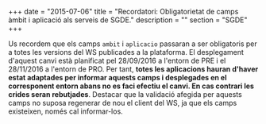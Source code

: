 +++
date        = "2015-07-06"
title       = "Recordatori: Obligatorietat de camps àmbit i aplicació als serveis de SGDE."
description = ""
section     = "SGDE"
+++

Us recordem que els camps `ambit` i `aplicacio` passaran a ser obligatoris per a totes les versions del WS publicades a la plataforma. El desplegament d'aquest canvi està planificat pel 28/09/2016 a l'entorn de PRE i el 28/11/2016 a l'entorn de PRO. Per tant, **totes les aplicacions hauran d'haver estat adaptades per informar aquests camps i desplegades en el corresponent entorn abans no es faci efectiu el canvi. En cas contrari les crides seran rebutjades**. Destacar que la validació afegida per aquests camps no suposa  regenerar de nou el client del WS, ja que els camps existeixen, només cal informar-los.
